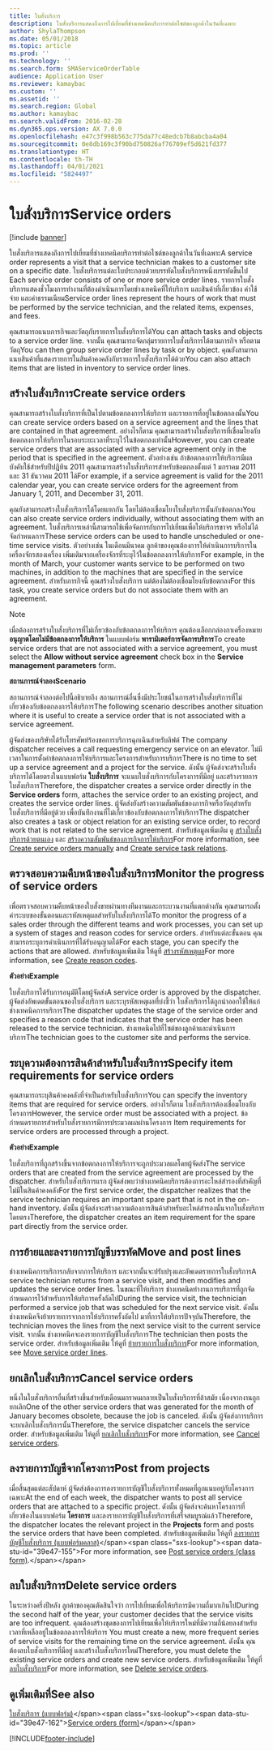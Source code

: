 ```yaml
---
title: ใบสั่งบริการ
description: ใบสั่งบริการแสดงถึงการไปเยี่ยมที่ช่างเทคนิคบริการทำต่อไซต์ของลูกค้าในวันที่เฉพาะ
author: ShylaThompson
ms.date: 05/01/2018
ms.topic: article
ms.prod: ''
ms.technology: ''
ms.search.form: SMAServiceOrderTable
audience: Application User
ms.reviewer: kamaybac
ms.custom: ''
ms.assetid: ''
ms.search.region: Global
ms.author: kamaybac
ms.search.validFrom: 2016-02-28
ms.dyn365.ops.version: AX 7.0.0
ms.openlocfilehash: e47c3f998b563c775da77c48edcb7b8abcba4a04
ms.sourcegitcommit: 0e8db169c3f90bd750826af76709ef5d621fd377
ms.translationtype: HT
ms.contentlocale: th-TH
ms.lasthandoff: 04/01/2021
ms.locfileid: "5824497"
---
```

# <a name="service-orders"></a><span data-ttu-id="39e47-103">ใบสั่งบริการ</span><span class="sxs-lookup"><span data-stu-id="39e47-103">Service orders</span></span>   

[!include [banner](../includes/banner.md)]


<span data-ttu-id="39e47-104">ใบสั่งบริการแสดงถึงการไปเยี่ยมที่ช่างเทคนิคบริการทำต่อไซต์ของลูกค้าในวันที่เฉพาะ</span><span class="sxs-lookup"><span data-stu-id="39e47-104">A service order represents a visit that a service technician makes to a customer site on a specific date.</span></span> <span data-ttu-id="39e47-105">ใบสั่งบริการแต่ละใบประกอบด้วยบรรทัดใบสั่งบริการหนึ่งบรรทัดขึ้นไป </span><span class="sxs-lookup"><span data-stu-id="39e47-105">Each service order consists of one or more service order lines.</span></span> <span data-ttu-id="39e47-106">รายการใบสั่งบริการแสดงชั่วโมงการทำงานที่ต้องดำเนินการโดยช่างเทคนิคที่ให้บริการ และสินค้าที่เกี่ยวข้อง ค่าใช้จ่าย และค่าธรรมเนียม</span><span class="sxs-lookup"><span data-stu-id="39e47-106">Service order lines represent the hours of work that must be performed by the service technician, and the related items, expenses, and fees.</span></span>

<span data-ttu-id="39e47-107">คุณสามารถแนบภารกิจและวัตถุกับรายการใบสั่งบริการได้</span><span class="sxs-lookup"><span data-stu-id="39e47-107">You can attach tasks and objects to a service order line.</span></span> <span data-ttu-id="39e47-108">จากนั้น คุณสามารถจัดกลุ่มรายการใบสั่งบริการได้ตามภารกิจ หรือตามวัตถุ</span><span class="sxs-lookup"><span data-stu-id="39e47-108">You can then group service order lines by task or by object.</span></span> <span data-ttu-id="39e47-109">คุณยังสามารถแนบสินค้าที่แสดงรายการในสินค้าคงคลังกับรายการใบสั่งบริการได้ด้วย</span><span class="sxs-lookup"><span data-stu-id="39e47-109">You can also attach items that are listed in inventory to service order lines.</span></span>

## <a name="create-service-orders"></a><span data-ttu-id="39e47-110">สร้างใบสั่งบริการ</span><span class="sxs-lookup"><span data-stu-id="39e47-110">Create service orders</span></span>

<span data-ttu-id="39e47-111">คุณสามารถสร้างใบสั่งบริการที่เป็นไปตามข้อตกลงการให้บริการ และรายการที่อยู่ในข้อตกลงนั้น</span><span class="sxs-lookup"><span data-stu-id="39e47-111">You can create service orders based on a service agreement and the lines that are contained in that agreement.</span></span> <span data-ttu-id="39e47-112">อย่างไรก็ตาม คุณสามารถสร้างใบสั่งบริการที่เชื่อมโยงกับข้อตกลงการให้บริการในรอบระยะเวลาที่ระบุไว้ในข้อตกลงเท่านั้น</span><span class="sxs-lookup"><span data-stu-id="39e47-112">However, you can create service orders that are associated with a service agreement only in the period that is specified in the agreement.</span></span> <span data-ttu-id="39e47-113">ตัวอย่างเช่น ถ้าข้อตกลงการให้บริการมีผลบังคับใช้สำหรับปีปฏิทิน 2011 คุณสามารถสร้างใบสั่งบริการสำหรับข้อตกลงตั้งแต่ 1 มกราคม 2011 และ 31 ธันวาคม 2011 ได้</span><span class="sxs-lookup"><span data-stu-id="39e47-113">For example, if a service agreement is valid for the 2011 calendar year, you can create service orders for the agreement from January 1, 2011, and December 31, 2011.</span></span>

<span data-ttu-id="39e47-114">คุณยังสามารถสร้างใบสั่งบริการได้โดยแยกกัน โดยไม่ต้องเชื่อมโยงใบสั่งบริการนั้นกับข้อตกลง</span><span class="sxs-lookup"><span data-stu-id="39e47-114">You can also create service orders individually, without associating them with an agreement.</span></span> <span data-ttu-id="39e47-115">ใบสั่งบริการเหล่านี้สามารถใช้เพื่อจัดการกับการไปเยี่ยมเพื่อให้บริการขาจร หรือไม่ได้จัดกำหนดการ</span><span class="sxs-lookup"><span data-stu-id="39e47-115">These service orders can be used to handle unscheduled or one-time service visits.</span></span> <span data-ttu-id="39e47-116">ตัวอย่างเช่น ในเดือนมีนาคม ลูกค้าของคุณต้องการให้ดำเนินการบริการในเครื่องจักรสองเครื่อง เพิ่มเติมจากเครื่องจักรที่ระบุไว้ในข้อตกลงการให้บริการ</span><span class="sxs-lookup"><span data-stu-id="39e47-116">For example, in the month of March, your customer wants service to be performed on two machines, in addition to the machines that are specified in the service agreement.</span></span> <span data-ttu-id="39e47-117">สำหรับภารกิจนี้ คุณสร้างใบสั่งบริการ แต่ต้องไม่ต้องเชื่อมโยงกับข้อตกลง</span><span class="sxs-lookup"><span data-stu-id="39e47-117">For this task, you create service orders but do not associate them with an agreement.</span></span>


> [!NOTE]
> <P><span data-ttu-id="39e47-118">เมื่อต้องการสร้างใบสั่งบริการที่ไม่เกี่ยวข้องกับข้อตกลงการให้บริการ คุณต้องเลือกกล่องกาเครื่องหมาย <STRONG>อนุญาตโดยไม่มีข้อตกลงการให้บริการ</STRONG> ในแบบฟอร์ม <STRONG>พารามิเตอร์การจัดการบริการ</STRONG></span><span class="sxs-lookup"><span data-stu-id="39e47-118">To create service orders that are not associated with a service agreement, you must select the <STRONG>Allow without service agreement</STRONG> check box in the <STRONG>Service management parameters</STRONG> form.</span></span></P>

<span data-ttu-id="39e47-119">**สถานการณ์จำลอง**</span><span class="sxs-lookup"><span data-stu-id="39e47-119">**Scenario**</span></span>

<span data-ttu-id="39e47-120">สถานการณ์จำลองต่อไปนี้อธิบายถึง สถานการณ์อื่นซึ่งมีประโยชน์ในการสร้างใบสั่งบริการที่ไม่เกี่ยวข้องกับข้อตกลงการให้บริการ</span><span class="sxs-lookup"><span data-stu-id="39e47-120">The following scenario describes another situation where it is useful to create a service order that is not associated with a service agreement.</span></span>

<span data-ttu-id="39e47-121">ผู้จัดส่งของบริษัทได้รับโทรศัพท์ร้องขอการบริการฉุกเฉินสำหรับลิฟต์ </span><span class="sxs-lookup"><span data-stu-id="39e47-121">The company dispatcher receives a call requesting emergency service on an elevator.</span></span> <span data-ttu-id="39e47-122">ไม่มีเวลาในการตั้งค่าข้อตกลงการให้บริการและโครงการสำหรับการบริการ</span><span class="sxs-lookup"><span data-stu-id="39e47-122">There is no time to set up a service agreement and a project for the service.</span></span> <span data-ttu-id="39e47-123">ดังนั้น ผู้จัดส่งจะสร้างใบสั่งบริการได้โดยตรงในแบบฟอร์ม **ใบสั่งบริการ** จะแนบใบสั่งบริการกับโครงการที่มีอยู่ และสร้างรายการใบสั่งบริการ</span><span class="sxs-lookup"><span data-stu-id="39e47-123">Therefore, the dispatcher creates a service order directly in the **Service orders** form, attaches the service order to an existing project, and creates the service order lines.</span></span> <span data-ttu-id="39e47-124">ผู้จัดส่งยังสร้างความสัมพันธ์ของภารกิจหรือวัตถุสำหรับใบสั่งบริการที่มีอยู่ด้วย เพื่อบันทึกงานที่ไม่เกี่ยวข้องกับข้อตกลงการให้บริการ</span><span class="sxs-lookup"><span data-stu-id="39e47-124">The dispatcher also creates a task or object relation for an existing service order, to record work that is not related to the service agreement.</span></span> <span data-ttu-id="39e47-125">สำหรับข้อมูลเพิ่มเติม ดู [สร้างใบสั่งบริการด้วยตนเอง](create-service-orders-manually.md) และ [สร้างความสัมพันธ์ของภารกิจการให้บริการ](create-service-task-relations.md)</span><span class="sxs-lookup"><span data-stu-id="39e47-125">For more information, see [Create service orders manually](create-service-orders-manually.md) and [Create service task relations](create-service-task-relations.md).</span></span>

## <a name="monitor-the-progress-of-service-orders"></a><span data-ttu-id="39e47-126">ตรวจสอบความคืบหน้าของใบสั่งบริการ</span><span class="sxs-lookup"><span data-stu-id="39e47-126">Monitor the progress of service orders</span></span>

<span data-ttu-id="39e47-127">เพื่อตรวจสอบความคืบหน้าของใบสั่งขายผ่านทางทีมงานและกระบวนงานที่แตกต่างกัน คุณสามารถตั้งค่าระบบของขั้นตอนและรหัสเหตุผลสำหรับใบสั่งบริการได้</span><span class="sxs-lookup"><span data-stu-id="39e47-127">To monitor the progress of a sales order through the different teams and work processes, you can set up a system of stages and reason codes for service orders.</span></span> <span data-ttu-id="39e47-128">สำหรับแต่ละขั้นตอน คุณสามารถระบุการดำเนินการที่ได้รับอนุญาตได้</span><span class="sxs-lookup"><span data-stu-id="39e47-128">For each stage, you can specify the actions that are allowed.</span></span> <span data-ttu-id="39e47-129">สำหรับข้อมูลเพิ่มเติม ให้ดูที่ [สร้างรหัสเหตุผล](create-reason-codes.md)</span><span class="sxs-lookup"><span data-stu-id="39e47-129">For more information, see [Create reason codes](create-reason-codes.md).</span></span>

<span data-ttu-id="39e47-130">**ตัวอย่าง**</span><span class="sxs-lookup"><span data-stu-id="39e47-130">**Example**</span></span>

<span data-ttu-id="39e47-131">ใบสั่งบริการได้รับการอนุมัติโดยผู้จัดส่ง</span><span class="sxs-lookup"><span data-stu-id="39e47-131">A service order is approved by the dispatcher.</span></span> <span data-ttu-id="39e47-132">ผู้จัดส่งอัพเดตขั้นตอนของใบสั่งบริการ และระบุรหัสเหตุผลที่บ่งชี้ว่า ใบสั่งบริการได้ถูกนำออกใช้ให้แก่ช่างเทคนิคการบริการ</span><span class="sxs-lookup"><span data-stu-id="39e47-132">The dispatcher updates the stage of the service order and specifies a reason code that indicates that the service order has been released to the service technician.</span></span> <span data-ttu-id="39e47-133">ช่างเทคนิคไปที่ไซต์ของลูกค้าและดำเนินการบริการ</span><span class="sxs-lookup"><span data-stu-id="39e47-133">The technician goes to the customer site and performs the service.</span></span>

## <a name="specify-item-requirements-for-service-orders"></a><span data-ttu-id="39e47-134">ระบุความต้องการสินค้าสำหรับใบสั่งบริการ</span><span class="sxs-lookup"><span data-stu-id="39e47-134">Specify item requirements for service orders</span></span>

<span data-ttu-id="39e47-135">คุณสามารถระบุสินค้าคงคลังที่จำเป็นสำหรับใบสั่งบริการ</span><span class="sxs-lookup"><span data-stu-id="39e47-135">You can specify the inventory items that are required for service orders.</span></span> <span data-ttu-id="39e47-136">อย่างไรก็ตาม ใบสั่งบริการต้องเชื่อมโยงกับโครงการ</span><span class="sxs-lookup"><span data-stu-id="39e47-136">However, the service order must be associated with a project.</span></span> <span data-ttu-id="39e47-137">ข้อกำหนดรายการสำหรับใบสั่งรายการมีการประมวลผลผ่านโครงการ </span><span class="sxs-lookup"><span data-stu-id="39e47-137">Item requirements for service orders are processed through a project.</span></span> 

<span data-ttu-id="39e47-138">**ตัวอย่าง**</span><span class="sxs-lookup"><span data-stu-id="39e47-138">**Example**</span></span>

<span data-ttu-id="39e47-139">ใบสั่งบริการที่ถูกสร้างขึ้นจากข้อตกลงการให้บริการจะถูกประมวลผลโดยผู้จัดส่ง</span><span class="sxs-lookup"><span data-stu-id="39e47-139">The service orders that are created from the service agreement are processed by the dispatcher.</span></span> <span data-ttu-id="39e47-140">สำหรับใบสั่งบริการแรก ผู้จัดส่งพบว่าช่างเทคนิคบริการต้องการอะไหล่สำรองที่สำคัญที่ไม่มีในสินค้าคงคลัง</span><span class="sxs-lookup"><span data-stu-id="39e47-140">For the first service order, the dispatcher realizes that the service technician requires an important spare part that is not in the on-hand inventory.</span></span> <span data-ttu-id="39e47-141">ดังนั้น ผู้จัดส่งจะสร้างความต้องการสินค้าสำหรับอะไหล่สำรองนั้นจากใบสั่งบริการโดยตรง</span><span class="sxs-lookup"><span data-stu-id="39e47-141">Therefore, the dispatcher creates an item requirement for the spare part directly from the service order.</span></span>

## <a name="move-and-post-lines"></a><span data-ttu-id="39e47-142">การย้ายและลงรายการบัญชีบรรทัด</span><span class="sxs-lookup"><span data-stu-id="39e47-142">Move and post lines</span></span>

<span data-ttu-id="39e47-143">ช่างเทคนิคการบริการกลับจากการให้บริการ และจากนั้นจะปรับปรุงและอัพเดตรายการใบสั่งบริการ</span><span class="sxs-lookup"><span data-stu-id="39e47-143">A service technician returns from a service visit, and then modifies and updates the service order lines.</span></span> <span data-ttu-id="39e47-144">ในขณะที่ให้บริการ ช่างเทคนิคทำงานการบริการที่ถูกจัดกำหนดการไว้สำหรับการให้บริการครั้งถัดไป</span><span class="sxs-lookup"><span data-stu-id="39e47-144">During the service visit, the technician performed a service job that was scheduled for the next service visit.</span></span> <span data-ttu-id="39e47-145">ดังนั้น ช่างเทคนิคจึงย้ายรายการจากการให้บริการครั้งถัดไป มาที่การให้บริการปัจจุบัน</span><span class="sxs-lookup"><span data-stu-id="39e47-145">Therefore, the technician moves the lines from the next service visit to the current service visit.</span></span> <span data-ttu-id="39e47-146">จากนั้น ช่างเทคนิคจะลงรายการบัญชีใบสั่งบริการ</span><span class="sxs-lookup"><span data-stu-id="39e47-146">The technician then posts the service order.</span></span> <span data-ttu-id="39e47-147">สำหรับข้อมูลเพิ่มเติม ให้ดูที่ [ย้ายรายการใบสั่งบริการ](move-service-order-lines.md)</span><span class="sxs-lookup"><span data-stu-id="39e47-147">For more information, see [Move service order lines](move-service-order-lines.md).</span></span>

## <a name="cancel-service-orders"></a><span data-ttu-id="39e47-148">ยกเลิกใบสั่งบริการ</span><span class="sxs-lookup"><span data-stu-id="39e47-148">Cancel service orders</span></span>

<span data-ttu-id="39e47-149">หนึ่งในใบสั่งบริการอื่นที่สร้างขึ้นสำหรับเดือนมกราคมกลายเป็นใบสั่งบริการที่ล้าสมัย เนื่องจากงานถูกยกเลิก</span><span class="sxs-lookup"><span data-stu-id="39e47-149">One of the other service orders that was generated for the month of January becomes obsolete, because the job is canceled.</span></span> <span data-ttu-id="39e47-150">ดังนั้น ผู้จัดส่งการบริการจะยกเลิกใบสั่งบริการนั้น</span><span class="sxs-lookup"><span data-stu-id="39e47-150">Therefore, the service dispatcher cancels the service order.</span></span> <span data-ttu-id="39e47-151">สำหรับข้อมูลเพิ่มเติม ให้ดูที่ [ยกเลิกใบสั่งบริการ](cancel-service-orders.md)</span><span class="sxs-lookup"><span data-stu-id="39e47-151">For more information, see [Cancel service orders](cancel-service-orders.md).</span></span>

## <a name="post-from-projects"></a><span data-ttu-id="39e47-152">ลงรายการบัญชีจากโครงการ</span><span class="sxs-lookup"><span data-stu-id="39e47-152">Post from projects</span></span>

<span data-ttu-id="39e47-153">เมื่อสิ้นสุดแต่ละสัปดาห์ ผู้จัดส่งต้องการลงรายการบัญชีใบสั่งบริการทั้งหมดที่ถูกแนบอยู่กับโครงการเฉพาะ</span><span class="sxs-lookup"><span data-stu-id="39e47-153">At the end of each week, the dispatcher wants to post all service orders that are attached to a specific project.</span></span> <span data-ttu-id="39e47-154">ดังนั้น ผู้จัดส่งจะค้นหาโครงการที่เกี่ยวข้องในแบบฟอร์ม **โครงการ** และลงรายการบัญชีใบสั่งบริการที่เสร็จสมบูรณ์แล้ว</span><span class="sxs-lookup"><span data-stu-id="39e47-154">Therefore, the dispatcher locates the relevant project in the **Projects** form and posts the service orders that have been completed.</span></span> <span data-ttu-id="39e47-155">สำหรับข้อมูลเพิ่มเติม ให้ดูที่ [ลงรายการบัญชีใบสั่งบริการ (แบบฟอร์มคลาส)](https://technet.microsoft.com/library/aa574685\(v=ax.60\))</span><span class="sxs-lookup"><span data-stu-id="39e47-155">For more information, see [Post service orders (class form)](https://technet.microsoft.com/library/aa574685\(v=ax.60\)).</span></span>

## <a name="delete-service-orders"></a><span data-ttu-id="39e47-156">ลบใบสั่งบริการ</span><span class="sxs-lookup"><span data-stu-id="39e47-156">Delete service orders</span></span>

<span data-ttu-id="39e47-157">ในระหว่างครึ่งปีหลัง ลูกค้าของคุณตัดสินใจว่า การไปเยี่ยมเพื่อให้บริการมีความถี่มากเกินไป</span><span class="sxs-lookup"><span data-stu-id="39e47-157">During the second half of the year, your customer decides that the service visits are too infrequent.</span></span> <span data-ttu-id="39e47-158">คุณต้องสร้างชุดของการไปเยี่ยมเพื่อให้บริการใหม่ที่มีความถี่น้อยลงสำหรับเวลาที่เหลืออยู่ในข้อตกลงการให้บริการ </span><span class="sxs-lookup"><span data-stu-id="39e47-158">You must create a new, more frequent series of service visits for the remaining time on the service agreement.</span></span> <span data-ttu-id="39e47-159">ดังนั้น คุณต้องลบใบสั่งบริการที่มีอยู่ และสร้างใบสั่งบริการใหม่</span><span class="sxs-lookup"><span data-stu-id="39e47-159">Therefore, you must delete the existing service orders and create new service orders.</span></span> <span data-ttu-id="39e47-160">สำหรับข้อมูลเพิ่มเติม ให้ดูที่ [ลบใบสั่งบริการ](delete-service-orders.md)</span><span class="sxs-lookup"><span data-stu-id="39e47-160">For more information, see [Delete service orders](delete-service-orders.md).</span></span>

## <a name="see-also"></a><span data-ttu-id="39e47-161">ดูเพิ่มเติมที่</span><span class="sxs-lookup"><span data-stu-id="39e47-161">See also</span></span>

<span data-ttu-id="39e47-162">[ใบสั่งบริการ (แบบฟอร์ม)](https://technet.microsoft.com/library/aa554361\(v=ax.60\))</span><span class="sxs-lookup"><span data-stu-id="39e47-162">[Service orders (form)](https://technet.microsoft.com/library/aa554361\(v=ax.60\))</span></span>

  




[!INCLUDE[footer-include](../../includes/footer-banner.md)]